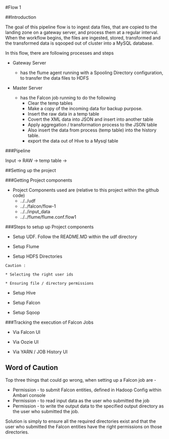 #Flow 1 

##Introduction

The goal of this pipeline flow is to ingest data files, that are copied to the landing zone on a gateway server, and process them at a regular interval. When the workflow begins, the files are ingested, stored, transformed and the transformed data is sqooped out of cluster into a MySQL database. 

In this flow, there are following processes and steps 

* Gateway Server
	* has the flume agent running with a Spooling Directory configuration, to transfer the data files to HDFS
	
* Master Server 
	* has the Falcon job running to do the following	
		* Clear the temp tables
		* Make a copy of the incoming data for backup purpose. 
		* Insert the raw data in a temp table
		* Covert the XML data into JSON and insert into another table 
		* Apply aggregation / transformation process to the JSON table 
		* Also insert the data from process (temp table) into the history table.
		* export the data out of Hive to a Mysql table
		
		
###Pipeline 

Input -> RAW -> temp table -> 		

##Setting up the project		

###Getting Project components

* Project Components used are (relative to this project within the github code) 
	* ../../udf
	* ../../falcon/flow-1
	* ../../input_data
	* ../../flume/flume.conf.flow1
	

###Steps to setup up Project components

* Setup UDF. Follow the README.MD within the udf directory

* Setup Flume

* Setup HDFS Directories

```
Caution : 

* Selecting the right user ids

* Ensuring file / directory permissions

```

* Setup Hive

* Setup Falcon

* Setup Sqoop


###Tracking the execution of Falcon Jobs

* Via Falcon UI 

* Via Oozie UI 

* Via YARN / JOB History UI


## Word of Caution 

Top three things that could go wrong, when setting up a Falcon job are - 

* Permission - to submit Falcon entities, defined in Hadoop Config within Ambari console
* Permission - to read input data as the user who submitted the job
* Permission - to write the output data to the specified output directory as the user who submitted the job. 

Solution is simply to ensure all the required directories exist and that the user who submitted the Falcon entities have the right permissions on those directories. 
